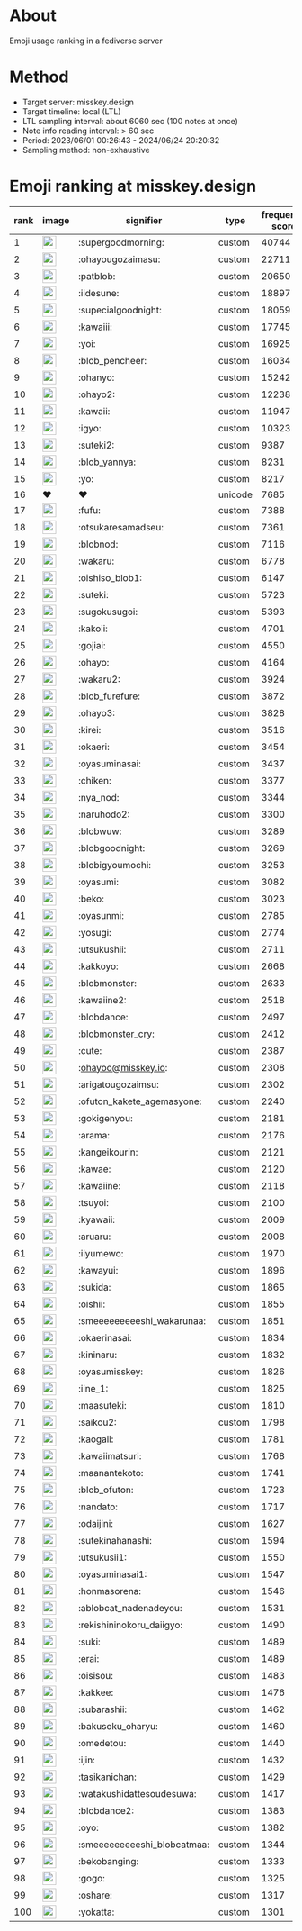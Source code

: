 # About
Emoji usage ranking in a fediverse server

# Method
- Target server: misskey.design
- Target timeline: local (LTL)
- LTL sampling interval: about 6060 sec (100 notes at once)
- Note info reading interval: > 60 sec
- Period: 2023/06/01 00:26:43 - 2024/06/24 20:20:32 
- Sampling method: non-exhaustive

# Emoji ranking at misskey.design

|rank|image|signifier|type|frequency score|
|----|----|----|----|----|
|1|<img height="24" src="https://misskey.design/emoji/supergoodmorning.webp">|:supergoodmorning:|custom|40744|
|2|<img height="24" src="https://misskey.design/emoji/ohayougozaimasu.webp">|:ohayougozaimasu:|custom|22711|
|3|<img height="24" src="https://misskey.design/emoji/patblob.webp">|:patblob:|custom|20650|
|4|<img height="24" src="https://misskey.design/emoji/iidesune.webp">|:iidesune:|custom|18897|
|5|<img height="24" src="https://misskey.design/emoji/supecialgoodnight.webp">|:supecialgoodnight:|custom|18059|
|6|<img height="24" src="https://misskey.design/emoji/kawaiii.webp">|:kawaiii:|custom|17745|
|7|<img height="24" src="https://misskey.design/emoji/yoi.webp">|:yoi:|custom|16925|
|8|<img height="24" src="https://misskey.design/emoji/blob_pencheer.webp">|:blob_pencheer:|custom|16034|
|9|<img height="24" src="https://misskey.design/emoji/ohanyo.webp">|:ohanyo:|custom|15242|
|10|<img height="24" src="https://misskey.design/emoji/ohayo2.webp">|:ohayo2:|custom|12238|
|11|<img height="24" src="https://misskey.design/emoji/kawaii.webp">|:kawaii:|custom|11947|
|12|<img height="24" src="https://misskey.design/emoji/igyo.webp">|:igyo:|custom|10323|
|13|<img height="24" src="https://misskey.design/emoji/suteki2.webp">|:suteki2:|custom|9387|
|14|<img height="24" src="https://misskey.design/emoji/blob_yannya.webp">|:blob_yannya:|custom|8231|
|15|<img height="24" src="https://misskey.design/emoji/yo.webp">|:yo:|custom|8217|
|16|❤|❤|unicode|7685|
|17|<img height="24" src="https://misskey.design/emoji/fufu.webp">|:fufu:|custom|7388|
|18|<img height="24" src="https://misskey.design/emoji/otsukaresamadseu.webp">|:otsukaresamadseu:|custom|7361|
|19|<img height="24" src="https://misskey.design/emoji/blobnod.webp">|:blobnod:|custom|7116|
|20|<img height="24" src="https://misskey.design/emoji/wakaru.webp">|:wakaru:|custom|6778|
|21|<img height="24" src="https://misskey.design/emoji/oishiso_blob1.webp">|:oishiso_blob1:|custom|6147|
|22|<img height="24" src="https://misskey.design/emoji/suteki.webp">|:suteki:|custom|5723|
|23|<img height="24" src="https://misskey.design/emoji/sugokusugoi.webp">|:sugokusugoi:|custom|5393|
|24|<img height="24" src="https://misskey.design/emoji/kakoii.webp">|:kakoii:|custom|4701|
|25|<img height="24" src="https://misskey.design/emoji/gojiai.webp">|:gojiai:|custom|4550|
|26|<img height="24" src="https://misskey.design/emoji/ohayo.webp">|:ohayo:|custom|4164|
|27|<img height="24" src="https://misskey.design/emoji/wakaru2.webp">|:wakaru2:|custom|3924|
|28|<img height="24" src="https://misskey.design/emoji/blob_furefure.webp">|:blob_furefure:|custom|3872|
|29|<img height="24" src="https://misskey.design/emoji/ohayo3.webp">|:ohayo3:|custom|3828|
|30|<img height="24" src="https://misskey.design/emoji/kirei.webp">|:kirei:|custom|3516|
|31|<img height="24" src="https://misskey.design/emoji/okaeri.webp">|:okaeri:|custom|3454|
|32|<img height="24" src="https://misskey.design/emoji/oyasuminasai.webp">|:oyasuminasai:|custom|3437|
|33|<img height="24" src="https://misskey.design/emoji/chiken.webp">|:chiken:|custom|3377|
|34|<img height="24" src="https://misskey.design/emoji/nya_nod.webp">|:nya_nod:|custom|3344|
|35|<img height="24" src="https://misskey.design/emoji/naruhodo2.webp">|:naruhodo2:|custom|3300|
|36|<img height="24" src="https://misskey.design/emoji/blobwuw.webp">|:blobwuw:|custom|3289|
|37|<img height="24" src="https://misskey.design/emoji/blobgoodnight.webp">|:blobgoodnight:|custom|3269|
|38|<img height="24" src="https://misskey.design/emoji/blobigyoumochi.webp">|:blobigyoumochi:|custom|3253|
|39|<img height="24" src="https://misskey.design/emoji/oyasumi.webp">|:oyasumi:|custom|3082|
|40|<img height="24" src="https://misskey.design/emoji/beko.webp">|:beko:|custom|3023|
|41|<img height="24" src="https://misskey.design/emoji/oyasunmi.webp">|:oyasunmi:|custom|2785|
|42|<img height="24" src="https://misskey.design/emoji/yosugi.webp">|:yosugi:|custom|2774|
|43|<img height="24" src="https://misskey.design/emoji/utsukushii.webp">|:utsukushii:|custom|2711|
|44|<img height="24" src="https://misskey.design/emoji/kakkoyo.webp">|:kakkoyo:|custom|2668|
|45|<img height="24" src="https://misskey.design/emoji/blobmonster.webp">|:blobmonster:|custom|2633|
|46|<img height="24" src="https://misskey.design/emoji/kawaiine2.webp">|:kawaiine2:|custom|2518|
|47|<img height="24" src="https://misskey.design/emoji/blobdance.webp">|:blobdance:|custom|2497|
|48|<img height="24" src="https://misskey.design/emoji/blobmonster_cry.webp">|:blobmonster_cry:|custom|2412|
|49|<img height="24" src="https://misskey.design/emoji/cute.webp">|:cute:|custom|2387|
|50|<img height="24" src="https://misskey.design/emoji/ohayoo.webp">|:ohayoo@misskey.io:|custom|2308|
|51|<img height="24" src="https://misskey.design/emoji/arigatougozaimsu.webp">|:arigatougozaimsu:|custom|2302|
|52|<img height="24" src="https://misskey.design/emoji/ofuton_kakete_agemasyone.webp">|:ofuton_kakete_agemasyone:|custom|2240|
|53|<img height="24" src="https://misskey.design/emoji/gokigenyou.webp">|:gokigenyou:|custom|2181|
|54|<img height="24" src="https://misskey.design/emoji/arama.webp">|:arama:|custom|2176|
|55|<img height="24" src="https://misskey.design/emoji/kangeikourin.webp">|:kangeikourin:|custom|2121|
|56|<img height="24" src="https://misskey.design/emoji/kawae.webp">|:kawae:|custom|2120|
|57|<img height="24" src="https://misskey.design/emoji/kawaiine.webp">|:kawaiine:|custom|2118|
|58|<img height="24" src="https://misskey.design/emoji/tsuyoi.webp">|:tsuyoi:|custom|2100|
|59|<img height="24" src="https://misskey.design/emoji/kyawaii.webp">|:kyawaii:|custom|2009|
|60|<img height="24" src="https://misskey.design/emoji/aruaru.webp">|:aruaru:|custom|2008|
|61|<img height="24" src="https://misskey.design/emoji/iiyumewo.webp">|:iiyumewo:|custom|1970|
|62|<img height="24" src="https://misskey.design/emoji/kawayui.webp">|:kawayui:|custom|1896|
|63|<img height="24" src="https://misskey.design/emoji/sukida.webp">|:sukida:|custom|1865|
|64|<img height="24" src="https://misskey.design/emoji/oishii.webp">|:oishii:|custom|1855|
|65|<img height="24" src="https://misskey.design/emoji/smeeeeeeeeeshi_wakarunaa.webp">|:smeeeeeeeeeshi_wakarunaa:|custom|1851|
|66|<img height="24" src="https://misskey.design/emoji/okaerinasai.webp">|:okaerinasai:|custom|1834|
|67|<img height="24" src="https://misskey.design/emoji/kininaru.webp">|:kininaru:|custom|1832|
|68|<img height="24" src="https://misskey.design/emoji/oyasumisskey.webp">|:oyasumisskey:|custom|1826|
|69|<img height="24" src="https://misskey.design/emoji/iine_1.webp">|:iine_1:|custom|1825|
|70|<img height="24" src="https://misskey.design/emoji/maasuteki.webp">|:maasuteki:|custom|1810|
|71|<img height="24" src="https://misskey.design/emoji/saikou2.webp">|:saikou2:|custom|1798|
|72|<img height="24" src="https://misskey.design/emoji/kaogaii.webp">|:kaogaii:|custom|1781|
|73|<img height="24" src="https://misskey.design/emoji/kawaiimatsuri.webp">|:kawaiimatsuri:|custom|1768|
|74|<img height="24" src="https://misskey.design/emoji/maanantekoto.webp">|:maanantekoto:|custom|1741|
|75|<img height="24" src="https://misskey.design/emoji/blob_ofuton.webp">|:blob_ofuton:|custom|1723|
|76|<img height="24" src="https://misskey.design/emoji/nandato.webp">|:nandato:|custom|1717|
|77|<img height="24" src="https://misskey.design/emoji/odaijini.webp">|:odaijini:|custom|1627|
|78|<img height="24" src="https://misskey.design/emoji/sutekinahanashi.webp">|:sutekinahanashi:|custom|1594|
|79|<img height="24" src="https://misskey.design/emoji/utsukusii1.webp">|:utsukusii1:|custom|1550|
|80|<img height="24" src="https://misskey.design/emoji/oyasuminasai1.webp">|:oyasuminasai1:|custom|1547|
|81|<img height="24" src="https://misskey.design/emoji/honmasorena.webp">|:honmasorena:|custom|1546|
|82|<img height="24" src="https://misskey.design/emoji/ablobcat_nadenadeyou.webp">|:ablobcat_nadenadeyou:|custom|1531|
|83|<img height="24" src="https://misskey.design/emoji/rekishininokoru_daiigyo.webp">|:rekishininokoru_daiigyo:|custom|1490|
|84|<img height="24" src="https://misskey.design/emoji/suki.webp">|:suki:|custom|1489|
|85|<img height="24" src="https://misskey.design/emoji/erai.webp">|:erai:|custom|1489|
|86|<img height="24" src="https://misskey.design/emoji/oisisou.webp">|:oisisou:|custom|1483|
|87|<img height="24" src="https://misskey.design/emoji/kakkee.webp">|:kakkee:|custom|1476|
|88|<img height="24" src="https://misskey.design/emoji/subarashii.webp">|:subarashii:|custom|1462|
|89|<img height="24" src="https://misskey.design/emoji/bakusoku_oharyu.webp">|:bakusoku_oharyu:|custom|1460|
|90|<img height="24" src="https://misskey.design/emoji/omedetou.webp">|:omedetou:|custom|1440|
|91|<img height="24" src="https://misskey.design/emoji/ijin.webp">|:ijin:|custom|1432|
|92|<img height="24" src="https://misskey.design/emoji/tasikanichan.webp">|:tasikanichan:|custom|1429|
|93|<img height="24" src="https://misskey.design/emoji/watakushidattesoudesuwa.webp">|:watakushidattesoudesuwa:|custom|1417|
|94|<img height="24" src="https://misskey.design/emoji/blobdance2.webp">|:blobdance2:|custom|1383|
|95|<img height="24" src="https://misskey.design/emoji/oyo.webp">|:oyo:|custom|1382|
|96|<img height="24" src="https://misskey.design/emoji/smeeeeeeeeeshi_blobcatmaa.webp">|:smeeeeeeeeeshi_blobcatmaa:|custom|1344|
|97|<img height="24" src="https://misskey.design/emoji/bekobanging.webp">|:bekobanging:|custom|1333|
|98|<img height="24" src="https://misskey.design/emoji/gogo.webp">|:gogo:|custom|1325|
|99|<img height="24" src="https://misskey.design/emoji/oshare.webp">|:oshare:|custom|1317|
|100|<img height="24" src="https://misskey.design/emoji/yokatta.webp">|:yokatta:|custom|1301|
